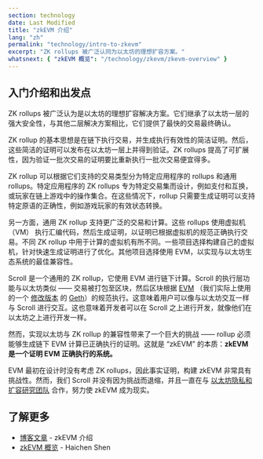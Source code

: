 ```yaml
---
section: technology
date: Last Modified
title: "zkEVM 介绍"
lang: "zh"
permalink: "technology/intro-to-zkevm"
excerpt: "ZK rollups 被广泛认同为以太坊的理想扩容方案。"
whatsnext: { "zkEVM 概览": "/technology/zkevm/zkevm-overview" }
---
```


## 入门介绍和出发点

ZK rollups 被广泛认为是以太坊的理想扩容解决方案。它们继承了以太坊一层的强大安全性，与其他二层解决方案相比，它们提供了最快的交易最终确认。

ZK rollup 的基本思想是在链下执行交易，并生成执行有效性的简洁证明。然后，这些简洁的证明可以发布在以太坊一层上并得到验证。ZK rollups 提高了可扩展性，因为验证一批次交易的证明要比重新执行一批次交易便宜得多。

ZK rollup 可以根据它们支持的交易类型分为特定应用程序的 rollups 和通用 rollups。特定应用程序的 ZK rollups 专为特定交易集而设计，例如支付和互换，或玩家在链上游戏中的操作集合。在这些情况下，rollup 只需要生成证明可以支持特定原语的正确性，例如游戏玩家的有效状态转换。

另一方面，通用 ZK rollup 支持更广泛的交易和计算。这些 rollups 使用虚拟机 （VM） 执行汇编代码，然后生成证明，以证明已根据虚拟机的规范正确执行交易。不同 ZK rollup 中用于计算的虚拟机有所不同。一些项目选择构建自己的虚拟机，针对快速生成证明进行了优化。其他项目选择使用 EVM，以实现与以太坊生态系统的最佳兼容性。

Scroll 是一个通用的 ZK rollup，它使用 EVM 进行链下计算。Scroll 的执行层功能与以太坊类似 —— 交易被打包至区块，然后区块根据 [EVM](https://ethereum.org/en/developers/docs/evm/) （我们实际上使用的一个 [修改版本](https://github.com/scroll-tech/go-ethereum) 的 [Geth](https://geth.ethereum.org/)）的规范执行。这意味着用户可以像与以太坊交互一样与 Scroll 进行交互。这也意味着开发者可以在 Scroll 之上进行开发，就像他们在以太坊之上进行开发一样。

然而，实现以太坊与 ZK rollup 的兼容性带来了一个巨大的挑战 —— rollup 必须能够生成链下 EVM 计算已正确执行的证明。这就是 “zkEVM” 的本质：**zkEVM 是一个证明 EVM 正确执行的系统。**

EVM 最初在设计时没有考虑 ZK rollups，因此事实证明，构建 zkEVM 非常具有挑战性。然而，我们 Scroll 并没有因为挑战而退缩，并且一直在与 [以太坊隐私和扩容研究团队](https://appliedzkp.org/) 合作，努力使 zkEVM 成为现实。

## 了解更多

- [博客文章](https://scroll.io/blog/zkEVM) - zkEVM 介绍
- [zkEVM 概览](https://youtu.be/NHwd-gJ8xg4) - Haichen Shen
